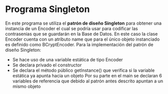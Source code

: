 # Programa Singleton

En este programa se utiliza el **patrón de diseño Singleton** para obtener una instancia de un Encoder el cual se podría usar para codificar las contrasenias que se guardarán en la Base de Datos.
En este caso la clase Encoder cuenta con un atributo name que para el único objeto instanciado es definido como BCryptEncoder.
Para la implementación del patrón de diseño Singleton:
- Se hace uso de una variable estática de tipo Encoder
- Se declara privado el constructor
- Se declara el método público getInstance() que verifica si la variable estática ya apunta hacia un objeto
Por su parte en el main se declaran 6 variables de referencia que debido al patrón antes descrito apuntan a un mismo objeto
